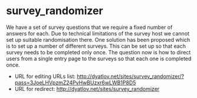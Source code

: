 survey_randomizer
=================

We have a set of survey questions that we require a fixed number of answers for each.
Due to technical limitations of the survey host we cannot set up suitable randomisation there.
One solution has been proposed which is to set up a number of different surveys.
This can be set up so that each survey needs to be completed only once.
The question now is how to direct users from a single entry page to the surveys so that each one is completed once.

* URL for editing URLs list: http://dyatlov.net/sites/survey_randomizer/?pass=3JoeLHVpzmZ24PvHwBUzxr6wLWB1P8D5
* URL for redirect: http://dyatlov.net/sites/survey_randomizer

